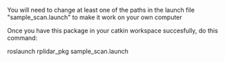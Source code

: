 You will need to change at least one of the paths in the launch file "sample_scan.launch" to make it work on your own computer

Once you have this package in your catkin workspace succesfully, do this command:

roslaunch rplidar_pkg sample_scan.launch


